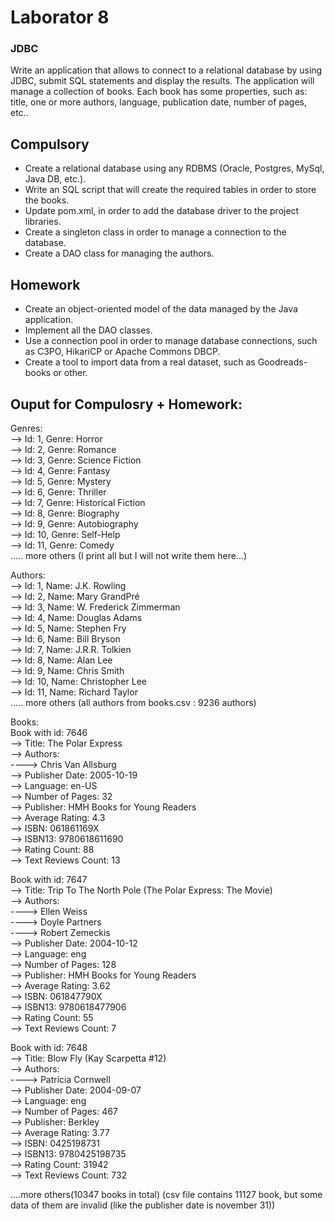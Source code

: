 # Laborator 8

### JDBC
Write an application that allows to connect to a relational database by using JDBC, submit SQL statements and display the results.
The application will manage a collection of books. Each book has some properties, such as: title, one or more authors, language, publication date, number of pages, etc..

## Compulsory
* Create a relational database using any RDBMS (Oracle, Postgres, MySql, Java DB, etc.).
* Write an SQL script that will create the required tables in order to store the books.
* Update pom.xml, in order to add the database driver to the project libraries.
* Create a singleton class in order to manage a connection to the database.
* Create a DAO class for managing the authors.

## Homework 
* Create an object-oriented model of the data managed by the Java application.
* Implement all the DAO classes.
* Use a connection pool in order to manage database connections, such as C3PO, HikariCP or Apache Commons DBCP.
* Create a tool to import data from a real dataset, such as Goodreads-books or other.

## Ouput for Compulosry + Homework: 

Genres:  
  --> Id: 1, Genre: Horror  
  --> Id: 2, Genre: Romance  
  --> Id: 3, Genre: Science Fiction   
  --> Id: 4, Genre: Fantasy  
  --> Id: 5, Genre: Mystery  
  --> Id: 6, Genre: Thriller  
  --> Id: 7, Genre: Historical Fiction  
  --> Id: 8, Genre: Biography  
  --> Id: 9, Genre: Autobiography  
  --> Id: 10, Genre: Self-Help  
  --> Id: 11, Genre: Comedy  
  ..... more others (I print all but I will not write them here...)

Authors:  
--> Id: 1, Name: J.K. Rowling  
--> Id: 2, Name: Mary GrandPré  
--> Id: 3, Name: W. Frederick Zimmerman  
--> Id: 4, Name: Douglas Adams  
--> Id: 5, Name: Stephen Fry  
--> Id: 6, Name: Bill Bryson  
--> Id: 7, Name: J.R.R. Tolkien  
--> Id: 8, Name: Alan  Lee  
--> Id: 9, Name: Chris   Smith  
--> Id: 10, Name: Christopher  Lee  
--> Id: 11, Name: Richard Taylor  
..... more others (all authors from books.csv : 9236 authors)

Books:  
Book with id: 7646  
--> Title: The Polar Express  
--> Authors:  
----> Chris Van Allsburg  
--> Publisher Date: 2005-10-19  
--> Language: en-US  
--> Number of Pages: 32    
--> Publisher: HMH Books for Young Readers  
--> Average Rating: 4.3  
--> ISBN: 061861169X  
--> ISBN13: 9780618611690  
--> Rating Count: 88  
--> Text Reviews Count: 13  


Book with id: 7647  
--> Title: Trip To The North Pole (The Polar Express: The Movie)  
--> Authors:   
----> Ellen Weiss  
----> Doyle Partners  
----> Robert Zemeckis  
--> Publisher Date: 2004-10-12  
--> Language: eng  
--> Number of Pages: 128  
--> Publisher: HMH Books for Young Readers  
--> Average Rating: 3.62  
--> ISBN: 061847790X  
--> ISBN13: 9780618477906  
--> Rating Count: 55  
--> Text Reviews Count: 7  


Book with id: 7648  
--> Title: Blow Fly (Kay Scarpetta  #12)  
--> Authors:  
----> Patricia Cornwell  
--> Publisher Date: 2004-09-07  
--> Language: eng  
--> Number of Pages: 467  
--> Publisher: Berkley  
--> Average Rating: 3.77  
--> ISBN: 0425198731  
--> ISBN13: 9780425198735  
--> Rating Count: 31942  
--> Text Reviews Count: 732  

....more others(10347 books in total) (csv file contains 11127 book, but some data of them are invalid (like the publisher date is november 31))
